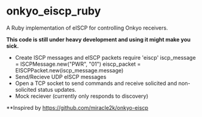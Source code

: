 onkyo_eiscp_ruby
================

A Ruby implementation of eISCP for controlling Onkyo receivers.

**This code is still under heavy development and using it might make you sick.**
  * Create ISCP messages and eISCP packets
	require 'eiscp'
	iscp_message = ISCPMessage.new("PWR", "01")
eiscp_packet = EISCPPacket.new(iscp_message.message)
  * Send/Recieve UDP eISCP messages
  * Open a TCP socket to send commands and receive solicited and non-solicited status updates.
  * Mock reciever (currently only responds to discovery)

**Inspired by https://github.com/miracle2k/onkyo-eiscp
